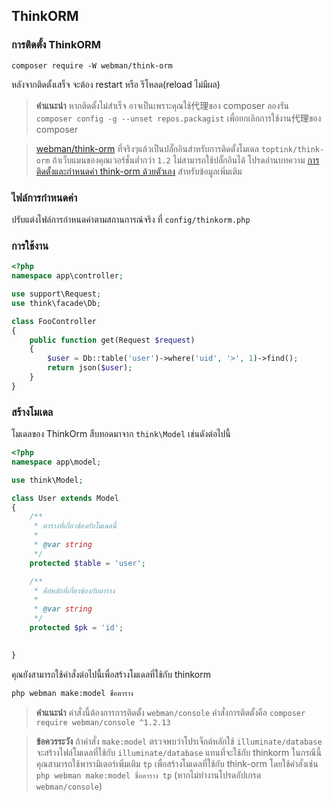 ## ThinkORM

### การติดตั้ง ThinkORM

`composer require -W webman/think-orm`

หลังจากติดตั้งเสร็จ จะต้อง restart หรือ รีโหลด(reload ไม่มีผล)

> **คำแนะนำ**
> หากติดตั้งไม่สำเร็จ อาจเป็นเพราะคุณใช้代理ของ composer ลองรัน `composer config -g --unset repos.packagist` เพื่อยกเลิกการใช้งาน代理ของ composer 

> [webman/think-orm](https://www.workerman.net/plugin/14) ที่จริงๆแล้วเป็นปลั๊กอินสำหรับการติดตั้งโมเดล `toptink/think-orm` ถ้าเว็บแมนของคุณเวอร์ชั่นต่ำกว่า `1.2` ไม่สามารถใช้ปลั๊กอินได้ โปรดอ่านบทความ [การติดตั้งและกำหนดค่า think-orm ด้วยตัวเอง](https://www.workerman.net/a/1289) สำหรับข้อมูลเพิ่มเติม

### ไฟล์การกำหนดค่า
ปรับแต่งไฟล์การกำหนดค่าตามสถานการณ์จริง ที่ `config/thinkorm.php`

### การใช้งาน

```php
<?php
namespace app\controller;

use support\Request;
use think\facade\Db;

class FooController
{
    public function get(Request $request)
    {
        $user = Db::table('user')->where('uid', '>', 1)->find();
        return json($user);
    }
}
```

### สร้างโมเดล

โมเดลของ ThinkOrm สืบทอดมาจาก `think\Model` เช่นดังต่อไปนี้
```php
<?php
namespace app\model;

use think\Model;

class User extends Model
{
    /**
     * ตารางที่เกี่ยวข้องกับโมเดลนี้
     *
     * @var string
     */
    protected $table = 'user';

    /**
     * คีย์หลักที่เกี่ยวข้องกับตาราง
     *
     * @var string
     */
    protected $pk = 'id';

    
}
```

คุณยังสามารถใช้คำสั่งต่อไปนี้เพื่อสร้างโมเดลที่ใช้กับ thinkorm
```sh
php webman make:model ชื่อตาราง
```

> **คำแนะนำ**
> คำสั่งนี้ต้องการการติดตั้ง `webman/console` คำสั่งการติดตั้งคือ `composer require webman/console ^1.2.13`

> **ข้อควรระวัง**
> ถ้าคำสั่ง `make:model` ตรวจพบว่าโปรเจ็กต์หลักใช้ `illuminate/database` จะสร้างไฟล์โมเดลที่ใช้กับ `illuminate/database` แทนที่จะใช้กับ thinkorm ในกรณีนี้ คุณสามารถใช้พารามิเตอร์เพิ่มเติม `tp` เพื่อสร้างโมเดลที่ใช้กับ think-orm โดยใช้คำสั่งเช่น `php webman make:model ชื่อตาราง tp` (หากไม่ทำงานโปรดอัปเกรด `webman/console`)

